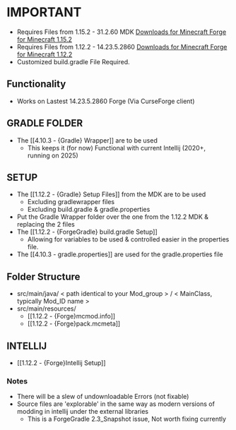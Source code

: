 # IMPORTANT
- Requires Files from 1.15.2 - 31.2.60 MDK [Downloads for Minecraft Forge for Minecraft 1.15.2](https://files.minecraftforge.net/net/minecraftforge/forge/index_1.15.2.html)
- Requires Files from 1.12.2 - 14.23.5.2860 [Downloads for Minecraft Forge for Minecraft 1.12.2](https://files.minecraftforge.net/net/minecraftforge/forge/index_1.12.2.html)
- Customized build.gradle File Required.

## Functionality
- Works on Lastest 14.23.5.2860 Forge (Via CurseForge client)

## GRADLE FOLDER
- The [[4.10.3 - {Gradle} Wrapper]] are to be used
	-  This keeps it (for now) Functional with current Intellij (2020+, running on 2025)

## SETUP
- The [[1.12.2 - {Gradle} Setup Files]] from the MDK are to be used
	- Excluding gradlewrapper files
	- Excluding build.gradle & gradle.properties
- Put the Gradle Wrapper folder over the one from the 1.12.2 MDK & replacing the 2 files
- The [[1.12.2 - {ForgeGradle} build.gradle Setup]] 
	-  Allowing for variables to be used & controlled easier in the properties file.
- The [[4.10.3 - gradle.properties]] are used for the gradle.properties file

## Folder Structure
- src/main/java/ < path identical to your Mod_group > / < MainClass, typically Mod_ID name >
- src/main/resources/
	- [[1.12.2 - {Forge}mcmod.info]]
	- [[1.12.2 - {Forge}pack.mcmeta]]

## INTELLIJ
- [[1.12.2 - {Forge}Intellij Setup]]
### Notes
- There will be a slew of undownloadable Errors (not fixable)
- Source files are 'explorable' in the same way as modern versions of modding in intellij under the external libraries
	- This is a ForgeGradle 2.3_Snapshot issue, Not worth fixing currently
